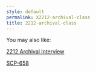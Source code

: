 ```yaml
---
style: default
permalink: X2212-archival-class
title: 2212-archival-class
---
```

You may also like:

[2212 Archival Interview](http://scp-wiki.net/2212-archival-interview)

[SCP-658](http://scp-wiki.net/scp-658)
